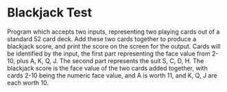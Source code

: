 Blackjack Test
==============

Program which accepts two inputs, representing two playing cards out of a standard 52 card deck. Add these two cards together to produce a blackjack score, and print the score on the screen for the output.
Cards will be identified by the input, the first part representing the face value from 2-10, plus A, K, Q, J. The second part represents the suit S, C, D, H.
The blackjack score is the face value of the two cards added together, with cards 2-10 being the numeric face value, and A is worth 11, and K, Q, J are each worth 10.
